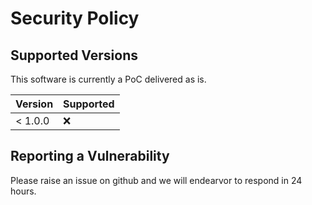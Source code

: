 # Security Policy

## Supported Versions

This software is currently a PoC delivered as is. 

| Version | Supported          |
| ------- | ------------------ |
| < 1.0.0   | :x:              |

## Reporting a Vulnerability

Please raise an issue on github and we will endearvor to respond in 24 hours. 
